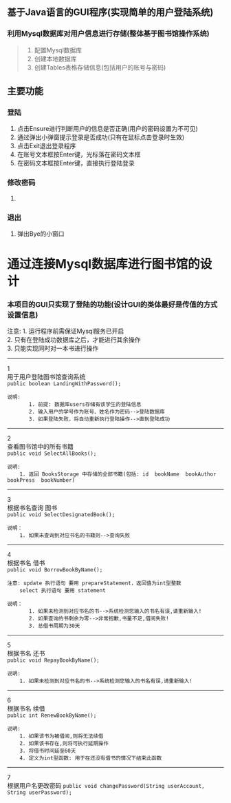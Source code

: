 ## 基于Java语言的GUI程序(实现简单的用户登陆系统)

### 利用Mysql数据库对用户信息进行存储(整体基于图书馆操作系统)
> 1. 配置Mysql数据库
> 2. 创建本地数据库
> 3. 创建Tables表格存储信息(包括用户的账号与密码)


## 主要功能

### 登陆
1. 点击Ensure进行判断用户的信息是否正确(用户的密码设置为不可见)
2. 通过弹出小弹窗提示登录是否成功(只有在鼠标点击登录时生效)
3. 点击Exit退出登录程序
4. 在账号文本框按Enter键，光标落在密码文本框
5. 在密码文本框按Enter键，直接执行登陆登录

### 修改密码
1. 


### 退出
1. 弹出Bye的小窗口




<h1>通过连接Mysql数据库进行图书馆的设计</h1>

<h3>本项目的GUI只实现了登陆的功能(设计GUI的类体最好是传值的方式设置信息)</h3>

注意: 
	1. 运行程序前需保证Mysql服务已开启  
	2. 只有在登陆成功数据库之后，才能进行其余操作  
	3. 只能实现同时对一本书进行操作
***

1  
	用于用户登陆图书馆查询系统  
    `public boolean LandingWithPassword();`  
    
	说明:  
	       1. 前提: 数据库users存储有该学生的登陆信息  
	       2. 输入用户的学号作为账号、姓名作为密码-->登陆数据库  
	       3. 如果登陆失败，将自动重新执行登陆操作-->直到登陆成功  
*** 

2  
	查看图书馆中的所有书籍   
	`public void SelectAllBooks();`
	
	说明:  
		1. 返回 BooksStorage 中存储的全部书籍(包括: id  bookName  bookAuthor bookPress  bookNumber)
***   
3  
	根据书名查询 图书  
	`public void SelectDesignatedBook();`
	
	说明：
		1. 如果未查询到对应书名的书籍则-->查询失败
***	
4  
	根据书名 借书  
	`public void BorrowBookByName();`
	
	注意: update 执行语句 要用 prepareStatement，返回值为int型整数
	    select 执行语句 要用 statement
	 
	说明：
	       1. 如果未检测到对应书名的书-->系统检测您输入的书名有误,请重新输入!
	       2. 如果查询的书剩余为零-->非常抱歉,书量不足,借阅失败!
	       3. 总借书周期为30天
***	   
    
5   
	根据书名 还书  
	`public void RepayBookByName();`
	
	说明:
		1. 如果未检测到对应书名的书-->系统检测您输入的书名有误,请重新输入!	
***	
6  
	根据书名 续借  
	`public int RenewBookByName();`
	
	说明:
		1. 如果该书为被借阅,则将无法续借
		2. 如果该书存在,则将可执行延期操作
		3. 将借书时间延至60天
		4. 定义为int型函数: 用于在还没有借书的情况下结束此函数

***
7       
       	根据用户名更改密码
	`public void changePassword(String userAccount, String userPassword);`
	
	









